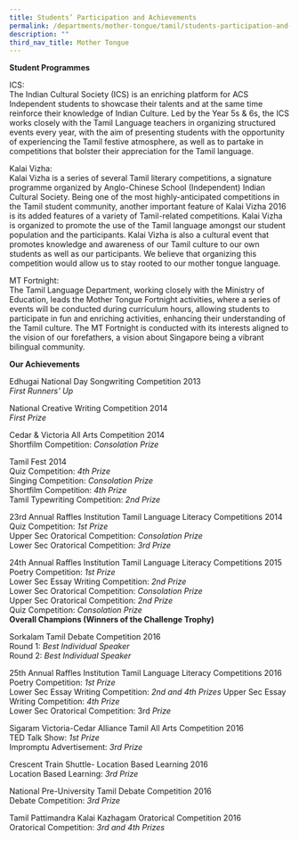 ```yaml
---
title: Students’ Participation and Achievements
permalink: /departments/mother-tongue/tamil/students-participation-and-achievements/
description: ""
third_nav_title: Mother Tongue
---
```


**Student Programmes**

ICS:  
The Indian Cultural Society (ICS) is an enriching platform for ACS Independent students to showcase their talents and at the same time reinforce their knowledge of Indian Culture. Led by the Year 5s & 6s, the ICS works closely with the Tamil Language teachers in organizing structured events every year, with the aim of presenting students with the opportunity of experiencing the Tamil festive atmosphere, as well as to partake in competitions that bolster their appreciation for the Tamil language.

Kalai Vizha:  
Kalai Vizha is a series of several Tamil literary competitions, a signature programme organized by Anglo-Chinese School (Independent) Indian Cultural Society. Being one of the most highly-anticipated competitions in the Tamil student community, another important feature of Kalai Vizha 2016 is its added features of a variety of Tamil-related competitions. Kalai Vizha is organized to promote the use of the Tamil language amongst our student population and the participants. Kalai Vizha is also a cultural event that promotes knowledge and awareness of our Tamil culture to our own students as well as our participants. We believe that organizing this competition would allow us to stay rooted to our mother tongue language.

MT Fortnight:  
The Tamil Language Department, working closely with the Ministry of Education, leads the Mother Tongue Fortnight activities, where a series of events will be conducted during curriculum hours, allowing students to participate in fun and enriching activities, enhancing their understanding of the Tamil culture. The MT Fortnight is conducted with its interests aligned to the vision of our forefathers, a vision about Singapore being a vibrant bilingual community.

**Our Achievements**

Edhugai National Day Songwriting Competition 2013  
_First Runners’ Up_

National Creative Writing Competition 2014  
_First Prize_

Cedar & Victoria All Arts Competition 2014  
Shortfilm Competition: _Consolation Prize_

Tamil Fest 2014  
Quiz Competition: _4th Prize_  
Singing Competition: _Consolation Prize_  
Shortfilm Competition: _4th Prize_  
Tamil Typewriting Competition: _2nd Prize_

23rd Annual Raffles Institution Tamil Language Literacy Competitions 2014  
Quiz Competition: _1st Prize_  
Upper Sec Oratorical Competition: _Consolation Prize_  
Lower Sec Oratorical Competition: _3rd Prize_

24th Annual Raffles Institution Tamil Language Literacy Competitions 2015  
Poetry Competition: _1st Prize_  
Lower Sec Essay Writing Competition: _2nd Prize_  
Lower Sec Oratorical Competition: _Consolation Prize_  
Upper Sec Oratorical Competition: _2nd Prize_  
Quiz Competition: _Consolation Prize_  
**Overall Champions (Winners of the Challenge Trophy)**

Sorkalam Tamil Debate Competition 2016  
Round 1: _Best Individual Speaker_  
Round 2: _Best Individual Speaker_

25th Annual Raffles Institution Tamil Language Literacy Competitions 2016  
Poetry Competition: _1st Prize_  
Lower Sec Essay Writing Competition: _2nd and 4th Prizes_
Upper Sec Essay Writing Competition: _4th Prize_  
Lower Sec Oratorical Competition: 3rd _Prize_

Sigaram Victoria-Cedar Alliance Tamil All Arts Competition 2016  
TED Talk Show: _1st Prize_  
Impromptu Advertisement: _3rd Prize_

Crescent Train Shuttle- Location Based Learning 2016  
Location Based Learning: _3rd Prize_

National Pre-University Tamil Debate Competition 2016  
Debate Competition: _3rd Prize_

Tamil Pattimandra Kalai Kazhagam Oratorical Competition 2016  
Oratorical Competition: _3rd and 4th Prizes_